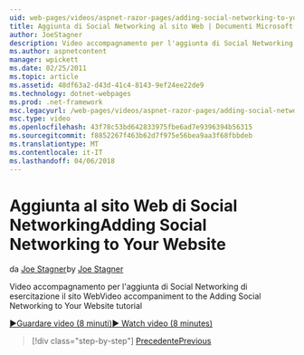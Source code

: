 ```yaml
---
uid: web-pages/videos/aspnet-razor-pages/adding-social-networking-to-your-website
title: Aggiunta di Social Networking al sito Web | Documenti Microsoft
author: JoeStagner
description: Video accompagnamento per l'aggiunta di Social Networking di esercitazione il sito Web
ms.author: aspnetcontent
manager: wpickett
ms.date: 02/25/2011
ms.topic: article
ms.assetid: 48df63a2-d43d-41c4-8143-9ef24ee22de9
ms.technology: dotnet-webpages
ms.prod: .net-framework
msc.legacyurl: /web-pages/videos/aspnet-razor-pages/adding-social-networking-to-your-website
msc.type: video
ms.openlocfilehash: 43f78c53bd642833975fbe6ad7e9396394b56315
ms.sourcegitcommit: f8852267f463b62d7f975e56bea9aa3f68fbbdeb
ms.translationtype: MT
ms.contentlocale: it-IT
ms.lasthandoff: 04/06/2018
---
```

<a name="adding-social-networking-to-your-website"></a><span data-ttu-id="2bab6-103">Aggiunta al sito Web di Social Networking</span><span class="sxs-lookup"><span data-stu-id="2bab6-103">Adding Social Networking to Your Website</span></span>
====================
<span data-ttu-id="2bab6-104">da [Joe Stagner](https://github.com/JoeStagner)</span><span class="sxs-lookup"><span data-stu-id="2bab6-104">by [Joe Stagner](https://github.com/JoeStagner)</span></span>

<span data-ttu-id="2bab6-105">Video accompagnamento per l'aggiunta di Social Networking di esercitazione il sito Web</span><span class="sxs-lookup"><span data-stu-id="2bab6-105">Video accompaniment to the Adding Social Networking to Your Website tutorial</span></span>

[<span data-ttu-id="2bab6-106">&#9654;Guardare video (8 minuti)</span><span class="sxs-lookup"><span data-stu-id="2bab6-106">&#9654; Watch video (8 minutes)</span></span>](https://channel9.msdn.com/Blogs/ASP-NET-Site-Videos/adding-social-networking-to-your-website)

> [!div class="step-by-step"]
> [<span data-ttu-id="2bab6-107">Precedente</span><span class="sxs-lookup"><span data-stu-id="2bab6-107">Previous</span></span>](adding-search-to-your-web-site.md)

